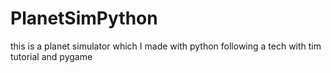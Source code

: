 # PlanetSimPython
this is a planet simulator which I made with python following a tech with tim tutorial and pygame
